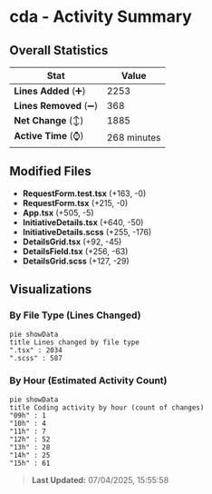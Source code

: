 # cda - Activity Summary 

## Overall Statistics

| Stat                   | Value                                                             |
| ---------------------- | ----------------------------------------------------------------- |
| **Lines Added** (➕)   | 2253                                          |
| **Lines Removed** (➖) | 368                                        |
| **Net Change** (↕)    | 1885                |
| **Active Time** (⌚)   | 268 minutes |


## Modified Files
- **RequestForm.test.tsx** (+163, -0)
- **RequestForm.tsx** (+215, -0)
- **App.tsx** (+505, -5)
- **InitiativeDetails.tsx** (+640, -50)
- **InitiativeDetails.scss** (+255, -176)
- **DetailsGrid.tsx** (+92, -45)
- **DetailsField.tsx** (+256, -63)
- **DetailsGrid.scss** (+127, -29)

## Visualizations

### By File Type (Lines Changed)

```mermaid
pie showData
title Lines changed by file type
".tsx" : 2034
".scss" : 587
```

### By Hour (Estimated Activity Count)

```mermaid
pie showData
title Coding activity by hour (count of changes)
"09h" : 1
"10h" : 4
"11h" : 7
"12h" : 52
"13h" : 28
"14h" : 25
"15h" : 61
```


> **Last Updated:** 07/04/2025, 15:55:58